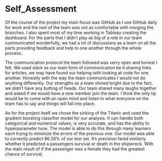 # Self_Assessment

  Of the course of the project my main focus was GitHub as I use GitHub daily for work and the rest of the team was not as comfortable with merging the branches. I also spent most of my time working in Tableau creating the dashboard. For the parts that I didn’t play as big of a role in our team communicated wonderfully, we had a lot of discussions as a team on all the parts providing feedback and help to one another through the whole process. 

  The communication protocol the team followed was verry open and honest I felt. We used slack as our main form of communication be it sharing links for articles, we may have found our helping with looking at code for one another. Honestly with the way the team communicates I would not do anything differently. Our strengths as a team shined bright due to the fact, we didn’t have any butting of heads. Our team shared many laughs together and asked if we would have a new member join the team. I think the only tip would be to come with an open mind and listen to what everyone on the team has to say and things will fall into place.

  As for the project itself we chose the sinking of the Titanic and used the gradient boosting classifier model for our analysis. It can handle both categorical and numerical values, is very accurate, and has the ability to hyperparameter tune. The model is able to do this through many learners each trying to minimize the errors of the previous one. Our model was able to correctly predict 86.28% of our test set. It’s precision fared similarly whether it predicted a passengers survival or death in the shipwreck. With the main result of if the passenger was a female they had the greatest chance of survival.  

